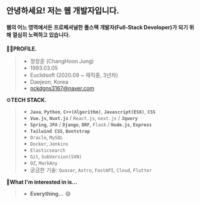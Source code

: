## 안녕하세요! 저는 웹 개발자입니다. 
#### **웹의 어느 영역에서든 프로페셔널한 풀스텍 개발자**(Full-Stack Developer)가 되기 위해 열심히 노력하고 있습니다.

🙋‍♂️**PROFILE.**

> - 정창훈 (ChangHoon Jung)
> - 1993.03.05
> - Euclidsoft (2020.09 ~ 재직중, 3년차)
> - Daejeon, Korea
> - nckdgns3167@naver.com

⚙**TECH STACK.**

> - **`Java`**, **`Python`**, **`C++(Algorithm)`**, **`Javascript(ES6)`**, **`CSS`**
> - **`Vue.js`**, **`Nuxt.js`** / `React.js`, `next.js` / **`Jquery`**
> - **`Spring`**, **`JPA`** / **`Django`**, **`DRF`**, `Flask` / **`Node.js`**, **`Express`**
> - **`Tailwind CSS`**, **`Bootstrap`**
> - `Oracle`, `MySQL`
> - `Docker`, `Jenkins`
> - `Elasticsearch`
> - `Git`, `SubVersion(SVN)`
> - `OZ`, `MarkAny`
> - 궁금한 기술: `Quasar`, `Astro`, `FastAPI`, `Cloud`, `Flutter` 

🎯**What I'm interested in is...**

> - **Everything...** 😅
